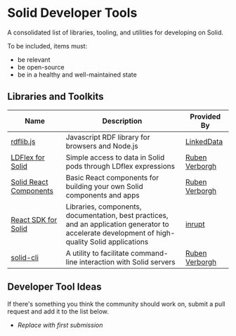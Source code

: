 # Solid Developer Tools

A consolidated list of libraries, tooling, and utilities for developing on Solid.

To be included, items must:
- be relevant
- be open-source
- be in a healthy and well-maintained state

## Libraries and Toolkits

| Name  | Description | Provided By  |
| ------------- | ------------- | ------------- |
| [rdflib.js](https://github.com/linkeddata/rdflib.js)  | Javascript RDF library for browsers and Node.js | [LinkedData](https://github.com/linkeddata/rdflib.js/)  |
| [LDFlex for Solid](https://github.com/solid/query-ldflex)  | Simple access to data in Solid pods through LDflex expressions | [Ruben Verborgh](https://ruben.verborgh.org/)  |
| [Solid React Components](https://github.com/solid/react-components)  | Basic React components for building your own Solid components and apps | [Ruben Verborgh](https://ruben.verborgh.org/)|
| [React SDK for Solid](https://github.com/inrupt-inc/solid-react-sdk)  | Libraries, components, documentation, best practices, and an application generator to accelerate development of high-quality Solid applications | [inrupt](https://www.inrupt.com)  |
| [solid-cli](https://github.com/solid/solid-cli)  | A utility to facilitate command-line interaction with Solid servers | [Ruben Verborgh](https://ruben.verborgh.org/)  |

## Developer Tool Ideas

If there's something you think the community should work on, submit a pull request and add it to the list below.

- *Replace with first submission*
